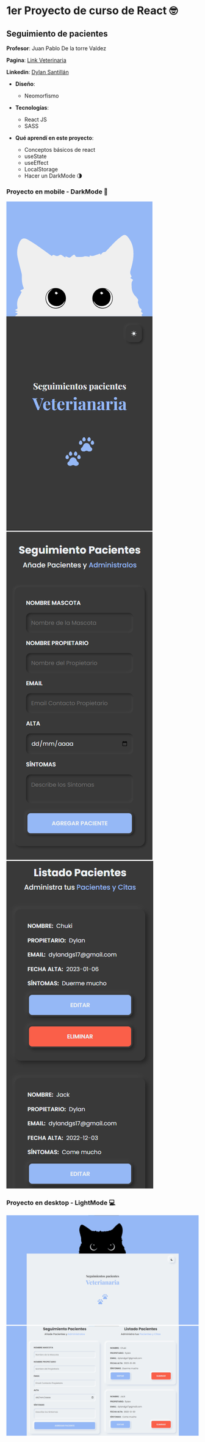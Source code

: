 # 1er Proyecto de curso de React :nerd_face:
## Seguimiento de pacientes

**Profesor**: Juan Pablo De la torre Valdez

**Pagina**: [Link Veterinaria](https://santillan-veterinaria-curso.vercel.app/)

**Linkedin**: [Dylan Santillán](https://www.linkedin.com/in/dylansantillan/)

- **Diseño**:
  - Neomorfismo 

- **Tecnologías**: 
  - React JS 
  - SASS 

- **Qué aprendí en este proyecto**:
  - Conceptos básicos de react
  - useState
  - useEffect
  - LocalStorage
  - Hacer un DarkMode :last_quarter_moon:

### Proyecto en mobile - DarkMode :iphone:

![](./src/design/mobile-uno.png)
![](./src/design/mobile-dos.png)
![](./src/design/mobile-tres.png)

### Proyecto en desktop - LightMode :computer:

![](./src/design/desktop-uno.png)
![](./src/design/desktop-dos.png)
